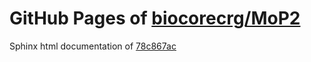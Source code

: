 GitHub Pages of [biocorecrg/MoP2](https://github.com/biocorecrg/MoP2.git)
===
Sphinx html documentation of [78c867ac](https://github.com/biocorecrg/MoP2/tree/78c867ac3b4c834cd574ff4e09d25e55bd31c599)
